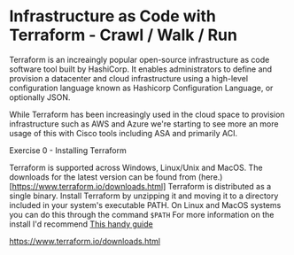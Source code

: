 # Infrastructure as Code with Terraform - Crawl / Walk / Run

Terraform is an increaingly popular open-source infrastructure as code software tool built by HashiCorp. It enables administrators to define and provision a datacenter and cloud infrastructure using a high-level configuration language known as Hashicorp Configuration Language, or optionally JSON.

While Terraform has been increasingly used in the cloud space to provision infrastructure such as AWS and Azure we're starting to see more an more usage of this with Cisco tools including ASA and primarily ACI.

Exercise 0 - Installing Terraform

Terraform is supported across Windows, Linux/Unix and MacOS. The downloads for the latest version can be found from (here.)[https://www.terraform.io/downloads.html]
Terraform is distributed as a single binary. Install Terraform by unzipping it and moving it to a directory included in your system's executable PATH. On Linux and MacOS systems you can do this through the command `$PATH` For more information on the install I'd recommend [This handy guide](https://www.vasos-koupparis.com/terraform-getting-started-install/)

https://www.terraform.io/downloads.html

